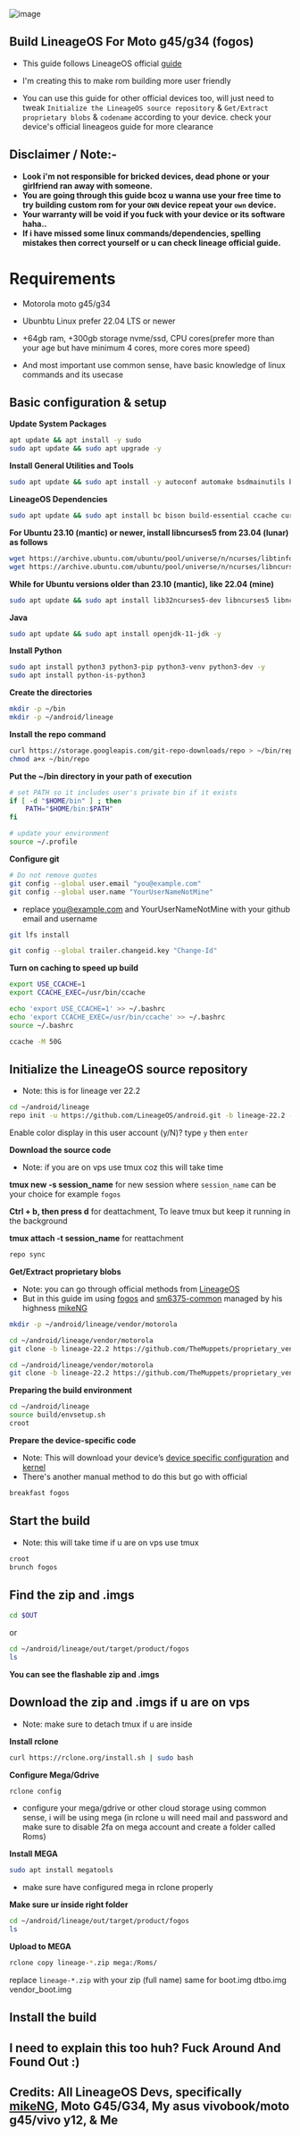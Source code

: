![image](https://github.com/user-attachments/assets/8ca0811e-b031-4fe4-8ded-b322b9fdb7c7)

## Build LineageOS For Moto g45/g34 (fogos)
* This guide follows LineageOS official [guide](https://wiki.lineageos.org/devices/fogos/build/variant2)
* I'm creating this to make rom building more user friendly

* You can use this guide for other official devices too, will just need to tweak `Initialize the LineageOS source repository` & `Get/Extract proprietary blobs` & `codename` according to your device. check your device's official lineageos guide for more clearance

## Disclaimer / Note:-
* **Look i'm not responsible for bricked devices, dead phone or your girlfriend ran away with someone.**
* **You are going through this guide bcoz u wanna use your free time to try building custom rom for your `OWN` device repeat your `own` device.**
* **Your warranty will be void if you fuck with your device or its software haha..**
* **If i have missed some linux commands/dependencies, spelling mistakes then correct yourself or u can check lineage official guide.**

# Requirements

* Motorola moto g45/g34
* Ubunbtu Linux prefer 22.04 LTS or newer
* +64gb ram, +300gb storage nvme/ssd, CPU cores(prefer more than your age but have minimum 4 cores, more cores more speed)

* And most important use common sense, have basic knowledge of linux commands and its usecase

## Basic configuration & setup

**Update System Packages**
```bash
apt update && apt install -y sudo
sudo apt update && sudo apt upgrade -y
```

**Install General Utilities and Tools**
```bash
sudo apt update && sudo apt install -y autoconf automake bsdmainutils build-essential clang curl ffmpeg gcc git htop jq libffi-dev libgbm1 libjpeg-dev libleveldb-dev libopenblas-dev libsqlite3-dev libssl-dev lsof lz4 make nano ncdu nvme-cli pkg-config screen tar tmux unzip wget zlib1g-dev iptables -y
```

**LineageOS Dependencies**
```bash
sudo apt update && sudo apt install bc bison build-essential ccache curl flex g++-multilib gcc-multilib git git-lfs gnupg gperf imagemagick protobuf-compiler python3-protobuf lib32readline-dev lib32z1-dev libdw-dev libelf-dev lz4 libsdl1.2-dev libssl-dev libxml2 libxml2-utils lzop pngcrush rsync schedtool squashfs-tools xsltproc zip zlib1g-dev -y
```

**For Ubuntu 23.10 (mantic) or newer, install libncurses5 from 23.04 (lunar) as follows**
```bash
wget https://archive.ubuntu.com/ubuntu/pool/universe/n/ncurses/libtinfo5_6.3-2_amd64.deb && sudo dpkg -i libtinfo5_6.3-2_amd64.deb && rm -f libtinfo5_6.3-2_amd64.deb
wget https://archive.ubuntu.com/ubuntu/pool/universe/n/ncurses/libncurses5_6.3-2_amd64.deb && sudo dpkg -i libncurses5_6.3-2_amd64.deb && rm -f libncurses5_6.3-2_amd64.deb
```

**While for Ubuntu versions older than 23.10 (mantic), like 22.04 (mine)**
```bash
sudo apt update && sudo apt install lib32ncurses5-dev libncurses5 libncurses5-dev -y
```

**Java**
```bash
sudo apt update && sudo apt install openjdk-11-jdk -y
```

**Install Python**
```bash
sudo apt install python3 python3-pip python3-venv python3-dev -y
sudo apt install python-is-python3
```

**Create the directories**
```bash
mkdir -p ~/bin
mkdir -p ~/android/lineage
```

**Install the repo command**
```bash
curl https://storage.googleapis.com/git-repo-downloads/repo > ~/bin/repo
chmod a+x ~/bin/repo
```

**Put the ~/bin directory in your path of execution**
```bash
# set PATH so it includes user's private bin if it exists
if [ -d "$HOME/bin" ] ; then
    PATH="$HOME/bin:$PATH"
fi
```
```bash
# update your environment
source ~/.profile
```

**Configure git**
```bash
# Do not remove quotes
git config --global user.email "you@example.com"
git config --global user.name "YourUserNameNotMine"
```
* replace you@example.com and YourUserNameNotMine with your github email and username

```bash
git lfs install
```
```bash
git config --global trailer.changeid.key "Change-Id"
```

**Turn on caching to speed up build**
```bash
export USE_CCACHE=1
export CCACHE_EXEC=/usr/bin/ccache

echo 'export USE_CCACHE=1' >> ~/.bashrc
echo 'export CCACHE_EXEC=/usr/bin/ccache' >> ~/.bashrc
source ~/.bashrc

ccache -M 50G
```

## Initialize the LineageOS source repository
* Note: this is for lineage ver 22.2

```bash
cd ~/android/lineage
repo init -u https://github.com/LineageOS/android.git -b lineage-22.2 --git-lfs --no-clone-bundle
```
Enable color display in this user account (y/N)? type `y` then `enter`

**Download the source code**
* Note: if you are on vps use tmux coz this will take time

**tmux new -s session_name** for new session where `session_name` can be your choice for example `fogos`
  
**Ctrl + b, then press d** for deattachment, To leave tmux but keep it running in the background

**tmux attach -t session_name** for reattachment

```bash
repo sync
```

**Get/Extract proprietary blobs**
* Note: you can go through official methods from [LineageOS](https://wiki.lineageos.org/devices/fogos/build/variant2/#extract-proprietary-blobs)
* But in this guide im using [fogos](https://github.com/TheMuppets/proprietary_vendor_motorola_fogos) and [sm6375-common](https://github.com/TheMuppets/proprietary_vendor_motorola_sm6375-common) managed by his highness [mikeNG](https://github.com/mikeNG)

```bash
mkdir -p ~/android/lineage/vendor/motorola
```
```bash
cd ~/android/lineage/vendor/motorola
git clone -b lineage-22.2 https://github.com/TheMuppets/proprietary_vendor_motorola_fogos fogos
```
```bash
cd ~/android/lineage/vendor/motorola
git clone -b lineage-22.2 https://github.com/TheMuppets/proprietary_vendor_motorola_sm6375-common sm6375-common
```

**Preparing the build environment**
```bash
cd ~/android/lineage
source build/envsetup.sh
croot
```

**Prepare the device-specific code**
* Note: This will download your device’s [device specific configuration](https://github.com/LineageOS/android_device_motorola_fogos) and [kernel](https://github.com/LineageOS/android_kernel_motorola_sm6375)
* There's another manual method to do this but go with official
```bash
breakfast fogos
```

## Start the build
* Note: this will take time if u are on vps use tmux

```bash
croot
brunch fogos
```

## Find the zip and .imgs

```bash
cd $OUT
```
or
```bash
cd ~/android/lineage/out/target/product/fogos
ls
```

**You can see the flashable zip and .imgs**

## Download the zip and .imgs if u are on vps
* Note: make sure to detach tmux if u are inside

**Install rclone**
```bash
curl https://rclone.org/install.sh | sudo bash
```
**Configure Mega/Gdrive**
```bash
rclone config
```

* configure your mega/gdrive or other cloud storage using common sense, i will be using mega (in rclone u will need mail and password and make sure to disable 2fa on mega account and create a folder called Roms)

**Install MEGA**
```bash
sudo apt install megatools
```

* make sure have configured mega in rclone properly

**Make sure ur inside right folder**
```bash
cd ~/android/lineage/out/target/product/fogos
ls
```

**Upload to MEGA**
  ```bash
  rclone copy lineage-*.zip mega:/Roms/
  ```
  replace `lineage-*.zip` with your zip (full name) same for boot.img dtbo.img vendor_boot.img

## Install the build

## I need to explain this too huh? Fuck Around And Found Out :)

## Credits: All LineageOS Devs, specifically [mikeNG](https://github.com/mikeNG), Moto G45/G34, My asus vivobook/moto g45/vivo y12, & Me









